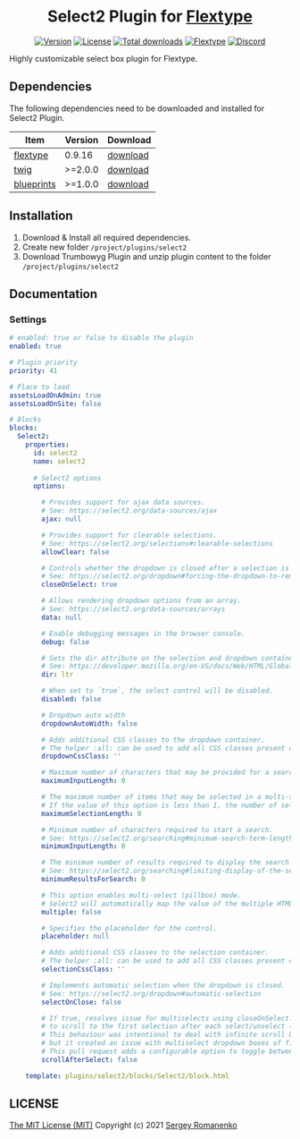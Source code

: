 <h1 align="center">Select2 Plugin for <a href="https://flextype.org/">Flextype</a></h1>

<p align="center">
<a href="https://github.com/flextype-plugins/select2/releases"><img alt="Version" src="https://img.shields.io/github/release/flextype-plugins/select2.svg?label=version&color=black"></a> <a href="https://github.com/flextype-plugins/select2"><img src="https://img.shields.io/badge/license-MIT-blue.svg?color=black" alt="License"></a> <a href="https://github.com/flextype-plugins/select2"><img src="https://img.shields.io/github/downloads/flextype-plugins/select2/total.svg?color=black" alt="Total downloads"></a> <a href="https://github.com/flextype/flextype"><img src="https://img.shields.io/badge/Flextype-0.9.16-green.svg?color=black" alt="Flextype"></a> <a href=""><img src="https://img.shields.io/discord/423097982498635778.svg?logo=discord&color=black&label=Discord%20Chat" alt="Discord"></a>
</p>

Highly customizable select box plugin for Flextype.

## Dependencies

The following dependencies need to be downloaded and installed for Select2 Plugin.

| Item | Version | Download |
|---|---|---|
| [flextype](https://github.com/flextype/flextype) | 0.9.16 | [download](https://github.com/flextype/flextype/releases) |
| [twig](https://github.com/flextype-plugins/twig) | >=2.0.0 | [download](https://github.com/flextype-plugins/twig/releases) |
| [blueprints](https://github.com/flextype-plugins/blueprints) | >=1.0.0 | [download](https://github.com/flextype-plugins/blueprints/releases) |

## Installation

1. Download & Install all required dependencies.
2. Create new folder `/project/plugins/select2`
3. Download Trumbowyg Plugin and unzip plugin content to the folder `/project/plugins/select2`

## Documentation

### Settings

```yaml
# enabled: true or false to disable the plugin
enabled: true

# Plugin priority
priority: 41

# Place to load
assetsLoadOnAdmin: true
assetsLoadOnSite: false

# Blocks
blocks:
  Select2:
    properties:
      id: select2
      name: select2
      
      # Select2 options
      options:

        # Provides support for ajax data sources.
        # See: https://select2.org/data-sources/ajax
        ajax: null

        # Provides support for clearable selections.
        # See: https://select2.org/selections#clearable-selections
        allowClear: false

        # Controls whether the dropdown is closed after a selection is made.
        # See: https://select2.org/dropdown#forcing-the-dropdown-to-remain-open-after-selection
        closeOnSelect: true

        # Allows rendering dropdown options from an array.
        # See: https://select2.org/data-sources/arrays
        data: null

        # Enable debugging messages in the browser console.
        debug: false

        # Sets the dir attribute on the selection and dropdown containers to indicate the direction of the text.
        # See: https://developer.mozilla.org/en-US/docs/Web/HTML/Global_attributes/dir
        dir: ltr

        # When set to `true`, the select control will be disabled.
        disabled: false

        # Dropdown auto width
        dropdownAutoWidth: false

        # Adds additional CSS classes to the dropdown container. 
        # The helper :all: can be used to add all CSS classes present on the original <select> element.
        dropdownCssClass: ''

        # Maximum number of characters that may be provided for a search term.
        maximumInputLength: 0

        # The maximum number of items that may be selected in a multi-select control. 
        # If the value of this option is less than 1, the number of selected items will not be limited.
        maximumSelectionLength: 0

        # Minimum number of characters required to start a search.
        # See: https://select2.org/searching#minimum-search-term-length
        minimumInputLength: 0

        # The minimum number of results required to display the search box.
        # See: https://select2.org/searching#limiting-display-of-the-search-box-to-large-result-sets
        minimumResultsForSearch: 0

        # This option enables multi-select (pillbox) mode. 
        # Select2 will automatically map the value of the multiple HTML attribute to this option during initialization.
        multiple: false

        # Specifies the placeholder for the control.
        placeholder: null

        # Adds additional CSS classes to the selection container. 
        # The helper :all: can be used to add all CSS classes present on the original <select> element.
        selectionCssClass: ''

        # Implements automatic selection when the dropdown is closed.
        # See: https://select2.org/dropdown#automatic-selection
        selectOnClose: false

        # If true, resolves issue for multiselects using closeOnSelect: false that caused the list of results 
        # to scroll to the first selection after each select/unselect (see https://github.com/select2/select2/pull/5150). 
        # This behaviour was intentional to deal with infinite scroll UI issues (if you need this behavior, set false) 
        # but it created an issue with multiselect dropdown boxes of fixed length. 
        # This pull request adds a configurable option to toggle between these two desirable behaviours.
        scrollAfterSelect: false

    template: plugins/select2/blocks/Select2/block.html
```

## LICENSE
[The MIT License (MIT)](https://github.com/flextype-plugins/select2/blob/master/LICENSE.txt)
Copyright (c) 2021 [Sergey Romanenko](https://github.com/Awilum)
